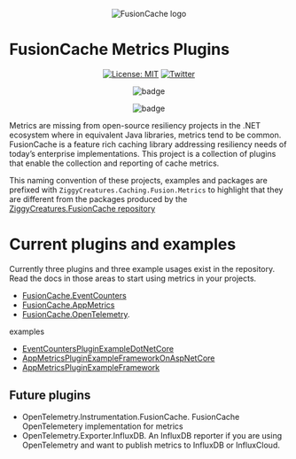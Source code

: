<div align="center">

![FusionCache logo](https://raw.githubusercontent.com/JoeShook/ZiggyCreatures.FusionCache.Metrics/main/artwork/logo-plugin-128x128.png)

</div>

# FusionCache Metrics Plugins

<div align="center">

[![License: MIT](https://img.shields.io/badge/license-MIT-blue.svg)](https://opensource.org/licenses/MIT)
[![Twitter](https://img.shields.io/twitter/url/http/shields.io.svg?style=flat&logo=twitter)](https://twitter.com/intent/tweet?hashtags=fusioncache,caching,cache,dotnet,oss,csharp,eventsource,eventlistener,appmetrics&text=🚀+FusionCache.Metrics:+FusionCche+metric+plugins&url=https%3A%2F%2Fgithub.com%2Fjoeshook%2FZiggyCreatures.FusionCache.Metrics&via=josephshook)

  ![badge](https://img.shields.io/endpoint?url=https://gist.githubusercontent.com/JoeShook/141e4a826a0a2f46dad85ccf3213a894/raw/FusionCache.EventCounters.Plugin-code-coverage.json)

  ![badge](https://img.shields.io/endpoint?url=https://gist.githubusercontent.com/JoeShook/59e2f3ef3dddc3f86e372c161ea501cc/raw/FusionCache.AppMetrics.Plugin-code-coverage.json)
</div>

Metrics are missing from open-source resiliency projects in the .NET ecosystem where in equivalent Java libraries, metrics tend to be common.  
FusionCache is a feature rich caching library addressing resiliency needs of today’s enterprise implementations.  This project is a collection of plugins that enable the collection and reporting of cache metrics.

This naming convention of these projects, examples and packages are prefixed with `ZiggyCreatures.Caching.Fusion.Metrics` to highlight that they are different from the packages produced by the [ZiggyCreatures.FusionCache repository](https://github.com/jodydonetti/ZiggyCreatures.FusionCache)

# Current plugins and examples

Currently three plugins and three example usages exist in the repository.  Read the docs in those areas to start using metrics in your projects.

- [FusionCache.EventCounters](./src/FusionCache.Plugins.Metrics.EventCounters)
- [FusionCache.AppMetrics](./src/FusionCache.Plugins.Metrics.AppMetrics)
- [FusionCache.OpenTelemetry](./src/FusionCache.Plugins.Metrics.OpenTelemetry).

examples

- [EventCountersPluginExampleDotNetCore](./examples/EventCountersPluginExampleDotNetCore)
- [AppMetricsPluginExampleFrameworkOnAspNetCore](./examples/AppMetricsPluginExampleFrameworkOnAspNetCore)
- [AppMetricsPluginExampleFramework](./examples/AppMetricsPluginExampleFramework)

## Future plugins

- OpenTelemetry.Instrumentation.FusionCache.  FusionCache OpenTelemetery implementation for metrics
- OpenTelemetry.Exporter.InfluxDB.  An InfluxDB reporter if you are using OpenTelemetry and want to publish metrics to InfluxDB or InfluxCloud.
